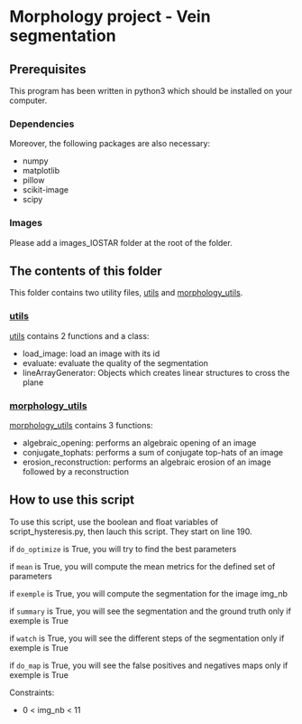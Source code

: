 # Morphology project - Vein segmentation

## Prerequisites

This program has been written in python3 which should be installed on your computer.

### Dependencies

Moreover, the following packages are also necessary:

- numpy
- matplotlib
- pillow
- scikit-image
- scipy

### Images

Please add a images_IOSTAR folder at the root of the folder.

## The contents of this folder

This folder contains two utility files, [utils](utils.py) and [morphology_utils](morphology_utils.py).

### [utils](utils.py)

[utils](utils.py) contains 2 functions and a class:

- load_image: load an image with its id
- evaluate: evaluate the quality of the segmentation
- lineArrayGenerator: Objects which creates linear structures to cross the plane

### [morphology_utils](morphology_utils.py)

[morphology_utils](morphology_utils.py) contains 3 functions:

- algebraic_opening: performs an algebraic opening of an image
- conjugate_tophats: performs a sum of conjugate top-hats of an image
- erosion_reconstruction: performs an algebraic erosion of an image followed by a reconstruction

## How to use this script

To use this script, use the boolean and float variables of script_hysteresis.py, then lauch this script. They start on line 190.

if `do_optimize` is True, you will try to find the best parameters

if `mean` is True, you will compute the mean metrics for the defined set of parameters

if `exemple` is True, you will compute the segmentation for the image img_nb

if `summary` is True, you will see the segmentation and the ground truth only if exemple is True

if `watch` is True, you will see the different steps of the segmentation only if exemple is True

if `do_map` is True, you will see the false positives and negatives maps only if exemple is True

Constraints:

- 0 < img_nb < 11
